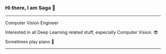 ### Hi there, I am Saga 👋

---

Computer Vision Engineer

Interested in all Deep Learning related stuff, especially Computer Vision. 😎

Sometimes play piano 🎹

---
